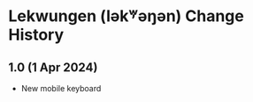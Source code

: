 Lekwungen (lək̓ʷəŋən) Change History
============================

1.0 (1 Apr 2024)
-------------------
* New mobile keyboard
